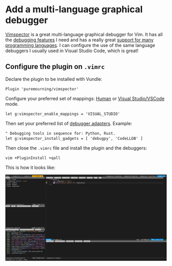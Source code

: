 # Add a multi-language graphical debugger

[Vimspector](https://github.com/puremourning/vimspector) is a great multi-language graphical debugger for Vim. It has all the [debugging features](https://github.com/puremourning/vimspector#supported-debugging-features) I need and has a really great [support for many programming languages](https://github.com/puremourning/vimspector#supported-languages). I can configure the use of the same language debuggers I usually used in Visual Studio Code, which is great!

## Configure the plugin on `.vimrc`

Declare the plugin to be installed with Vundle:

```vim
Plugin 'puremourning/vimspector'
```

Configure your preferred set of mappings: [Human](https://github.com/puremourning/vimspector#human-mode) or [Visual Studio/VSCode](https://github.com/puremourning/vimspector#visual-studio--vscode) mode.

```vim
let g:vimspector_enable_mappings = 'VISUAL_STUDIO'
```

Then set your preferred list of [debugger adapters](https://github.com/puremourning/vimspector#supported-languages). Example:


```vim
" Debugging tools in sequence for: Python, Rust.
let g:vimspector_install_gadgets = [ 'debugpy', 'CodeLLDB' ]
```

Then close the `.vimrc` file and install the plugin and the debuggers:

```vim
vim +PluginInstall +qall
```

This is how it looks like:

![Vimspector](./images/vimspector.png)
